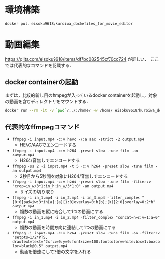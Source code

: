 # 環境構築
```bash
docker pull eisoku9618/kuroiwa_dockefiles_for_movie_editor
```

# 動画編集
https://qiita.com/eisoku9618/items/df7bc082545cf70cc724 が詳しい．
ここでは代表的なコマンドを記載する．

## docker containerの起動
まずは，比較的新し目のffmpegが入っているdocker containerを起動し，対象の動画を含むディレクトリをマウントする．

```bash
docker run --rm -it -v `pwd`/../:/home/ -w /home/ eisoku9618/kuroiwa_dockefiles_for_movie_editor /bin/ash
```

## 代表的なffmpegコマンド
- ``ffmpeg -i input.mp4 -c:v hevc -c:a aac -strict -2 output.mp4``
   - HEVC/AACでエンコードする
- ``ffmpeg -i input.mp4 -c:v h264 -preset slow -tune film -an output.mp4``
   - H264/音無しでエンコードする
- ``ffmpeg -ss 2 -i input.mp4 -t 5 -c:v h264 -preset slow -tune film -an output.mp4``
   - 2秒目から5秒間を対象にH264/音無しでエンコードする
- ``ffmpeg -i input.mp4 -c:v h264 -preset slow -tune film -filter:v "crop=in_w/3*1:in_h:in_w/3*1:0" -an output.mp4``
   - サイズの切り取り
- ``ffmpeg -i in_1.mp4 -i in_2.mp4 -i in_3.mp4 -filter_complex "[0:0]pad=iw:3*ih[a];[a][1:0]overlay=0:h[b];[b][2:0]overlay=0:2*h" output.mp4``
   - 複数の動画を縦に結合して1つの動画にする
- ``ffmpeg -i in_1.mp4 -i in_2.mp4 -filter_complex "concat=n=2:v=1:a=0" output.mp4``
   - 複数の動画を時間方向に連結して1つの動画にする
- ``ffmpeg -i input.mp4 -c:v h264 -preset slow -tune film -an -filter:v "setpts=1/2*PTS, drawtext=text='2x':x=0:y=0:fontsize=100:fontcolor=white:box=1:boxcolor=black@0.5" output.mp4``
   - 動画を倍速にして2倍の文字を入れる
